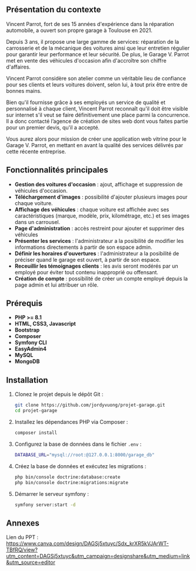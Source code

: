 ## Présentation du contexte

Vincent Parrot, fort de ses 15 années d'expérience dans la réparation automobile, a ouvert son propre garage à Toulouse en 2021.

Depuis 3 ans, il propose une large gamme de services: réparation de la carrosserie et de la mécanique des voitures ainsi que leur entretien régulier pour garantir leur performance et
leur sécurité. De plus, le Garage V. Parrot met en vente des véhicules d'occasion afin d'accroître son chiffre d'affaires.

Vincent Parrot considère son atelier comme un véritable lieu de confiance pour ses clients et leurs voitures doivent, selon lui, à tout prix être entre de bonnes mains.

Bien qu'il fournisse grâce à ses employés un service de qualité et personnalisé à chaque client, Vincent Parrot reconnaît qu'il doit être visible sur internet s'il veut se faire
définitivement une place parmi la concurrence. Il a donc contacté l’agence de création de sites web dont vous faites partie pour un premier devis, qu'il a accepté.

Vous aurez alors pour mission de créer une application web vitrine pour le Garage V. Parrot, en mettant en avant la qualité des services délivrés par cette récente entreprise.

## Fonctionnalités principales
- **Gestion des voitures d'occasion** : ajout, affichage et suppression de véhicules d'occasion.
- **Téléchargement d'images** : possibilité d'ajouter plusieurs images pour chaque voiture.
- **Affichage des véhicules** : chaque voiture est affichée avec ses caractéristiques (marque, modèle, prix, kilométrage, etc.) et ses images dans un carrousel.
- **Page d'administration** : accès restreint pour ajouter et supprimer des véhicules
- **Présenter les services** : l'administrateur a la posibilité de modifier les informations directements à partir de son espace admin.
- **Définir les horaires d'ouvertures** : l'administrateur a la posibilité de préciser quand le garage est ouvert, à partir de son espace.
- **Receuillir les témoignages clients** : les avis seront modérés par un employé pour éviter tout contenu inapproprié ou offensant.
- **Création de compte** : possibilité de créer un compte employé depuis la page admin et lui attribuer un rôle.

## Prérequis 

- **PHP >= 8.1**
- **HTML, CSS3, Javascript**
- **Bootstrap**
- **Composer**
- **Symfony CLI**
- **EasyAdmin4**
- **MySQL** 
- **MongoDB**

## Installation

1. Clonez le projet depuis le dépôt Git :

    ```bash
    git clone https://github.com/jordyvuong/projet-garage.git
    cd projet-garage
    ```

2. Installez les dépendances PHP via Composer :

    ```bash
    composer install
    ```

3. Configurez la base de données dans le fichier `.env` :

    ```bash
    DATABASE_URL="mysql://root:@127.0.0.1:8000/garage_db"
    ```

4. Créez la base de données et exécutez les migrations :

    ```bash
    php bin/console doctrine:database:create
    php bin/console doctrine:migrations:migrate
    ```
5. Démarrer le serveur symfony :

   ```bash
   symfony server:start -d
   ```


## Annexes 

Lien du PPT : https://www.canva.com/design/DAGSj5xtuyc/Sdx_krXR5kVJArWT-TBfRQ/view?utm_content=DAGSj5xtuyc&utm_campaign=designshare&utm_medium=link&utm_source=editor
